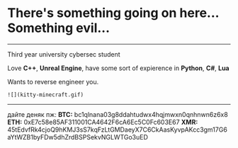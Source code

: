 # There's something going on here... Something evil...
---
Third year university cybersec student

Love **C++**, **Unreal Engine**, have some sort of expierence in **Python**, **C#**, **Lua**

Wants to reverse engineer you.

```
![](kitty-minecraft.gif)
```

---
дайте деняк пж:
**BTC:** bc1qlnana03g8ddahtudwx4hqjmwxn0qnhnwn6z6x8
**ETH:** 0xE7c58e85AF311001CA4642F6cA6Ec5C0Fc603E67
**XMR:** 45tEdvfRk4cjoQ9hKMJ3sS7kqFzLtGMDaeyX7C6CkAasKyvpAKcc3gm17G6aYtWZB1byFDw5dhZrdBSPSekvNGLWTGo3uED



<!--
**Roguelied/Roguelied** is a ✨ _special_ ✨ repository because its `README.md` (this file) appears on your GitHub profile.

Here are some ideas to get you started:

- 🔭 I’m currently working on ...
- 🌱 I’m currently learning ...
- 👯 I’m looking to collaborate on ...
- 🤔 I’m looking for help with ...
- 💬 Ask me about ...
- 📫 How to reach me: ...
- 😄 Pronouns: ...
- ⚡ Fun fact: ...
-->
